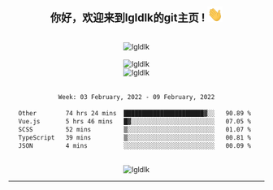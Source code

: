 <div align="center">
<h2> 你好，欢迎来到lgldlk的git主页 ! <img src="https://github.com/lgldlk/lgldlk/blob/main/gifs/Hi.gif" width="30px"></h2>
</div>

<div align="center">
 </br>
 <img src="http://aiitapp.cn:8091/?color=rgba(37,144,118,1)&shadowColor=rgba(12,16,20,1)&fontSize=120&&shadowOffsetX=9&shadowOffsetY=11" height="26px" alt="lgldlk" />
 </br>

   </br>
 <img src="https://github-readme-stats.vercel.app/api?username=lgldlk&show_icons=true&theme=gotham&locale=cn" alt="lgldlk" />
 

</br>

<img  src="http://github-readme-stats.vercel.app/api/top-langs/?username=lgldlk&show_icons=true&theme=gotham&locale=cn&layout=compact" alt="lgldlk"/>  
</br>
</br>

<!--START_SECTION:waka-->
```text
Week: 03 February, 2022 - 09 February, 2022

Other        74 hrs 24 mins  ██████████████████████▓░░   90.89 % 
Vue.js       5 hrs 46 mins   █▓░░░░░░░░░░░░░░░░░░░░░░░   07.05 % 
SCSS         52 mins         ▒░░░░░░░░░░░░░░░░░░░░░░░░   01.07 % 
TypeScript   39 mins         ▒░░░░░░░░░░░░░░░░░░░░░░░░   00.81 % 
JSON         4 mins          ░░░░░░░░░░░░░░░░░░░░░░░░░   00.09 % 
```
<!--END_SECTION:waka-->

 </br>
  <img src="https://visitor-badge.glitch.me/badge?page_id=lgldlk" alt="lgldlk" />

---

 

